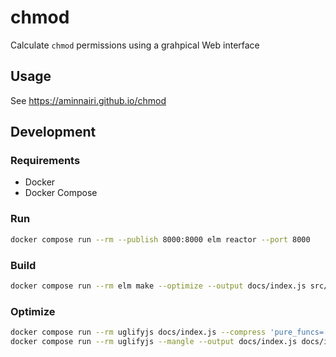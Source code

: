 # chmod

Calculate `chmod` permissions using a grahpical Web interface

## Usage

See https://aminnairi.github.io/chmod

## Development

### Requirements

- Docker
- Docker Compose

### Run

```bash
docker compose run --rm --publish 8000:8000 elm reactor --port 8000
```

### Build

```bash
docker compose run --rm elm make --optimize --output docs/index.js src/Main.elm
```

### Optimize

```bash
docker compose run --rm uglifyjs docs/index.js --compress 'pure_funcs=[F2,F3,F4,F5,F6,F7,F8,F9,A2,A3,A4,A5,A6,A7,A8,A9],pure_getters,keep_fargs=false,unsafe_comps,unsafe' --output docs/index.js
docker compose run --rm uglifyjs --mangle --output docs/index.js docs/index.js
```
